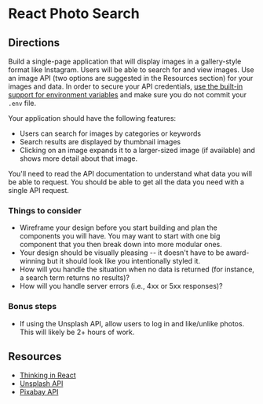 # React Photo Search

## Directions

Build a single-page application that will display images in a gallery-style format like Instagram. Users will be able to search for and view images. Use an image API (two options are suggested in the Resources section) for your images and data. In order to secure your API credentials, [use the built-in support for environment variables](https://github.com/facebook/create-react-app/blob/master/packages/react-scripts/template/README.md#adding-custom-environment-variables) and make sure you do not commit your `.env` file.

Your application should have the following features:

- Users can search for images by categories or keywords
- Search results are displayed by thumbnail images
- Clicking on an image expands it to a larger-sized image (if available) and shows more detail about that image.

You'll need to read the API documentation to understand what data you will be able to request. You should be able to get all the data you need with a single API request.

### Things to consider

- Wireframe your design before you start building and plan the components you will have. You may want to start with one big component that you then break down into more modular ones.
- Your design should be visually pleasing -- it doesn't have to be award-winning but it should look like you intentionally styled it.
- How will you handle the situation when no data is returned (for instance, a search term returns no results)?
- How will you handle server errors (i.e., 4xx or 5xx responses)?

### Bonus steps

- If using the Unsplash API, allow users to log in and like/unlike photos. This will likely be 2+ hours of work.

## Resources

- [Thinking in React](https://reactjs.org/docs/thinking-in-react.html)
- [Unsplash API](https://unsplash.com/developers)
- [Pixabay API](https://pixabay.com/api/docs/)

